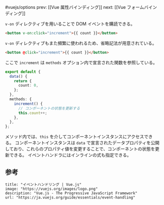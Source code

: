#vuejs/options 
prev: [[Vue 属性バインディング]]
next: [[Vue フォームバインディング]]

`v-on` ディレクティブを用いることで DOM イベントを購読できる。
```html
<button v-on:click="increment">{{ count }}</button>
```
`v-on` ディレクティブもまた頻繁に使われるため、省略記法が用意されている。
```html
<button @click="increment">{{ count }}</button>
```
ここで `increment` は `methods` オプション内で宣言された関数を参照している。
```typescript
export default {
  data() {
    return {
      count: 0,
    };
  },
  methods: {
    increment() {
      // コンポーネントの状態を更新する
      this.count++;
    },
  },
};
```
メソッド内では、`this` を介してコンポーネントインスタンスにアクセスできる。
コンポーネントインスタンスは `data` で宣言されたデータプロパティを公開しており、これらのプロパティ値を変更することで、コンポーネントの状態を更新できる。
イベントハンドラにはインラインの式も指定できる。
## 参考
```embed
title: "イベントハンドリング | Vue.js"
image: "https://vuejs.org/images/logo.png"
description: "Vue.js - The Progressive JavaScript Framework"
url: "https://ja.vuejs.org/guide/essentials/event-handling"
```
